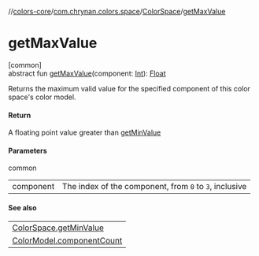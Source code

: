 //[colors-core](../../../index.md)/[com.chrynan.colors.space](../index.md)/[ColorSpace](index.md)/[getMaxValue](get-max-value.md)

# getMaxValue

[common]\
abstract fun [getMaxValue](get-max-value.md)(component: [Int](https://kotlinlang.org/api/latest/jvm/stdlib/kotlin/-int/index.html)): [Float](https://kotlinlang.org/api/latest/jvm/stdlib/kotlin/-float/index.html)

Returns the maximum valid value for the specified component of this color space's color model.

#### Return

A floating point value greater than [getMinValue](get-min-value.md)

#### Parameters

common

| | |
|---|---|
| component | The index of the component, from `0` to `3`, inclusive |

#### See also

| |
|---|
| [ColorSpace.getMinValue](get-min-value.md) |
| [ColorModel.componentCount](../-color-model/component-count.md) |
